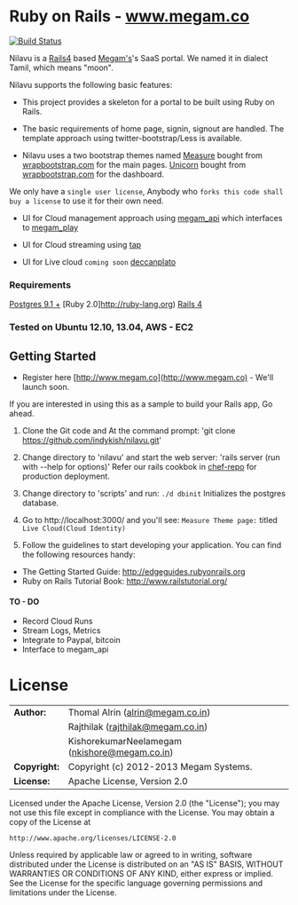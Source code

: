 # Ruby on Rails - www.megam.co

[![Build Status](https://travis-ci.org/indykish/nilavu.png?branch=master)](https://travis-ci.org/indykish/nilavu)

Nilavu is a [Rails4](http://edgeguides.rubyonrails.org/) based [Megam's](http://www.megam.co)'s SaaS portal. We named it in dialect Tamil, which means "moon".

Nilavu supports the following basic features:

* This project provides a skeleton for a portal to be built using Ruby on Rails. 
 
* The basic requirements of home page, signin, signout are handled. The template approach using twitter-bootstrap/Less is available.

* Nilavu uses a two bootstrap themes named 
  [Measure](http://bit.ly/UDywP8) bought from [wrapbootstrap.com](http://wrapbootstrap.com) for the main pages. 
  [Unicorn](http://bit.ly/RpG9bh) bought from [wrapbootstrap.com](http://wrapbootstrap.com) for the dashboard.

We only have a `single user license`, Anybody who `forks this code shall buy a license` to use it for their own need.

* UI for Cloud management approach using [megam_api](https://github.com/indykish/megam_api.git) which interfaces to 
  [megam_play](https://github.com/indykish/megam_play.git)
  
* UI for Cloud streaming using [tap](https://github.com/indykish/tap.git)

* UI for Live cloud `coming soon` [deccanplato](https://github.com/indykish/deccanplato.git)  

### Requirements

> 
[Postgres 9.1 +](http://postgresql.org)
[Ruby 2.0]http://ruby-lang.org)
[Rails 4](http://edgeguides.rubyonrails.org/4_0_release_notes.html)


### Tested on Ubuntu 12.10, 13.04, AWS - EC2

## Getting Started

* Register here [http://www.megam.co](http://www.megam.co) - We'll launch soon.

If you are interested in using this as a sample to build your Rails app, Go ahead.

1. Clone the Git code and At the command prompt:
       'git clone https://github.com/indykish/nilavu.git'

2. Change directory to 'nilavu' and start the web server:
       'rails server (run with --help for options)'
   Refer our rails cookbok in [chef-repo](https://github.com/indykish/chef-repo.git) for production deployment.

3. Change directory to 'scripts' and run:
       `./d dbinit` Initializes the postgres database.
              
4. Go to http://localhost:3000/ and you'll see:
       `Measure Theme page:` titled `Live Cloud(Cloud Identity)`

5. Follow the guidelines to start developing your application. You can find
the following resources handy:

* The Getting Started Guide: http://edgeguides.rubyonrails.org
* Ruby on Rails Tutorial Book: http://www.railstutorial.org/


#### TO - DO

* Record Cloud Runs
* Stream Logs, Metrics
* Integrate to Paypal, bitcoin
* Interface to megam_api
	
# License


|                      |                                          |
|:---------------------|:-----------------------------------------|
| **Author:**          | Thomal Alrin (<alrin@megam.co.in>)
|                      | Rajthilak (<rajthilak@megam.co.in>)
|		               | KishorekumarNeelamegam (<nkishore@megam.co.in>)
| **Copyright:**       | Copyright (c) 2012-2013 Megam Systems.
| **License:**         | Apache License, Version 2.0

Licensed under the Apache License, Version 2.0 (the "License");
you may not use this file except in compliance with the License.
You may obtain a copy of the License at

    http://www.apache.org/licenses/LICENSE-2.0

Unless required by applicable law or agreed to in writing, software
distributed under the License is distributed on an "AS IS" BASIS,
WITHOUT WARRANTIES OR CONDITIONS OF ANY KIND, either express or implied.
See the License for the specific language governing permissions and
limitations under the License.

